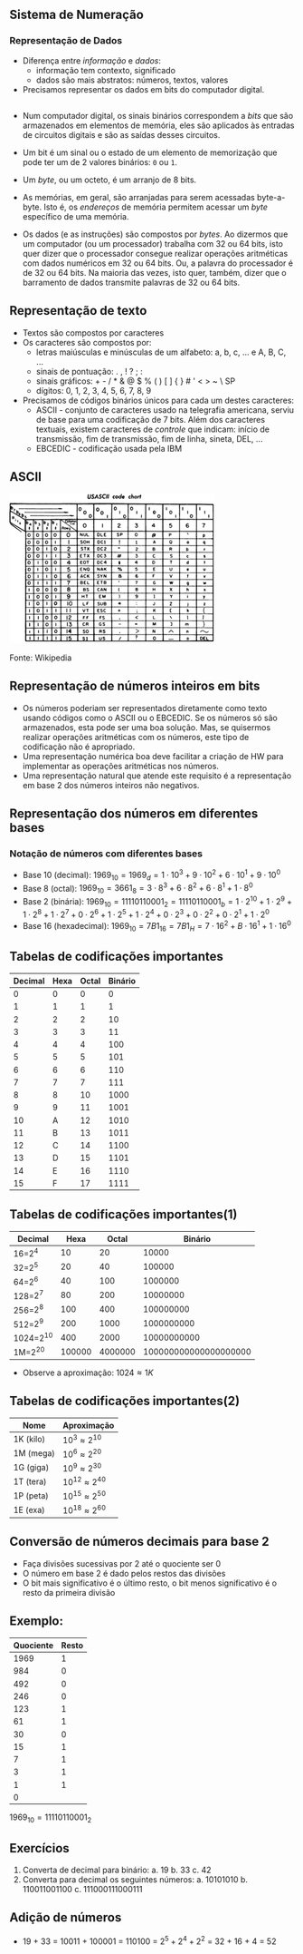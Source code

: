 ## Sistema de Numeração

### Representação de Dados

* Diferença entre *informação* e *dados*:
  - informação tem contexto, significado
  - dados são mais abstratos: números, textos, valores
* Precisamos representar os dados em bits do computador digital.

##

* Num computador digital, os sinais binários correspondem a *bits* que são armazenados em elementos de memória, eles são aplicados às entradas de circuitos digitais e são as saídas desses circuitos.

* Um bit é um sinal ou o estado de um elemento de memorização que pode ter um de 2 valores binários: `0` ou `1`.

* Um *byte*, ou um octeto, é um arranjo de 8 bits.

* As memórias, em geral, são arranjadas para serem acessadas byte-a-byte. Isto é, os *endereços* de memória permitem acessar um *byte* específico de uma memória.

* Os dados \(e as instruções\) são compostos por *bytes*. Ao dizermos que um computador \(ou um processador\) trabalha com 32 ou 64 bits, isto quer dizer que o processador consegue realizar operações aritméticas com dados numéricos em 32 ou 64 bits. Ou, a palavra do processador é de 32 ou 64 bits. Na maioria das vezes, isto quer, também, dizer que o barramento de dados transmite palavras de 32 ou 64 bits.

## Representação de texto

* Textos são compostos por caracteres
* Os caracteres são compostos por:
  - letras maiúsculas e minúsculas de um alfabeto: a, b, c, ... e A, B, C, ...
  - sinais de pontuação: . , ! ? ; :
  - sinais gráficos: + - / \* \& \@ \$ % \( \) \[ \] \{ \} \# \' \< \> \~ \\ SP
  - dígitos: 0, 1, 2, 3, 4, 5, 6, 7, 8, 9
* Precisamos de códigos binários únicos para cada um destes caracteres:
  - ASCII - conjunto de caracteres usado na telegrafia americana, serviu de base para uma codificação de 7 bits. Além dos caracteres textuais, existem caracteres de *controle* que indicam: início de transmissão, fim de transmissão, fim de linha, sineta, DEL, ...
  - EBCEDIC - codificação usada pela IBM

## ASCII

![Tabela ASCII](ascii_chart.png)

Fonte: Wikipedia

## Representação de números inteiros em bits

* Os números poderiam ser representados diretamente como texto usando códigos como o ASCII ou o EBCEDIC. Se os números só são armazenados, esta pode ser uma boa solução. Mas, se quisermos realizar operações aritméticas com os números, este tipo de codificação não é apropriado.
* Uma representação numérica boa deve facilitar a criação de HW para implementar as operações aritméticas nos números.
* Uma representação natural que atende este requisito é a representação em base 2 dos números inteiros não negativos.

## Representação dos números em diferentes bases

### Notação de números com diferentes bases

* Base 10 \(decimal\): $1969_{10} = 1969_d = 1 \cdot 10^3 + 9 \cdot 10^2 + 6 \cdot 10^1 + 9 \cdot 10^0$
* Base 8 \(octal\): $1969_{10} = 3661_8 = 3 \cdot 8^3 + 6 \cdot 8^2 + 6 \cdot 8^1 + 1 \cdot 8^0$
* Base 2 \(binária\): $1969_{10} = 11110110001_2 = 11110110001_b = 1 \cdot 2^{10} + 1 \cdot 2^9 + 1 \cdot 2^8 + 1 \cdot 2^7 + 0 \cdot 2^6 + 1 \cdot 2^5 + 1 \cdot 2^4 + 0 \cdot 2^3 + 0 \cdot 2^2 + 0 \cdot 2^1 + 1 \cdot 2^0$
* Base 16 \(hexadecimal\): $1969_{10} = 7B1_{16} = 7B1_H = 7 \cdot 16^2 + B \cdot 16^1 + 1 \cdot 16^0$

## Tabelas de codificações importantes

| Decimal | Hexa | Octal | Binário |
|---------|------|-------|---------|
| 0       | 0    | 0     | 0       |
| 1       | 1    | 1     | 1       |
| 2       | 2    | 2     | 10      |
| 3       | 3    | 3     | 11      |
| 4       | 4    | 4     | 100     |
| 5       | 5    | 5     | 101     |
| 6       | 6    | 6     | 110     |
| 7       | 7    | 7     | 111     |
| 8       | 8    | 10    | 1000    |
| 9       | 9    | 11    | 1001    |
| 10      | A    | 12    | 1010    |
| 11      | B    | 13    | 1011    |
| 12      | C    | 14    | 1100    |
| 13      | D    | 15    | 1101    |
| 14      | E    | 16    | 1110    |
| 15      | F    | 17    | 1111    |


## Tabelas de codificações importantes(1)

| Decimal | Hexa | Octal | Binário |
|---------|------|-------|---------|
| 16=$2^4$ | 10  | 20    | 10000   |
| 32=$2^5$ | 20  | 40    | 100000  |
| 64=$2^6$ | 40  | 100   | 1000000 |
| 128=$2^7$ | 80 | 200   | 10000000 |
| 256=$2^8$ | 100 | 400  | 100000000 |
| 512=$2^9$ | 200 | 1000 | 1000000000 |
| 1024=$2^{10}$ | 400 | 2000 | 10000000000 |
| 1M=$2^{20}$ | 100000 | 4000000 | 100000000000000000000 |

* Observe a aproximação: $1024 \approx 1K$

## Tabelas de codificações importantes(2)

| Nome | Aproximação |
|------|-------------|
| 1K (kilo)   | $10^3 \approx 2^{10}$ |
| 1M (mega)   | $10^6 \approx 2^{20}$ |
| 1G (giga)   | $10^9 \approx 2^{30}$ |
| 1T (tera)   | $10^{12} \approx 2^{40}$ |
| 1P (peta)   | $10^{15} \approx 2^{50}$ |
| 1E (exa)   | $10^{18} \approx 2^{60}$ |

## Conversão de números decimais para base 2

* Faça divisões sucessivas por 2 até o quociente ser 0
* O número em base 2 é dado pelos restos das divisões
* O bit mais significativo é o último resto, o bit menos significativo é o resto da primeira divisão

## Exemplo:

| Quociente | Resto |
|-----------|-------|
| 1969 | 1 |
| 984 | 0 |
| 492 | 0 |
| 246 | 0 |
| 123 | 1 |
| 61 | 1 |
| 30 | 0 |
| 15 | 1 |
| 7 | 1 |
| 3 | 1 |
| 1 | 1 |
| 0 |   |

$1969_{10} = 11110110001_2$

## Exercícios

1. Converta de decimal para binário:
  a. 19
  b. 33
  c. 42
2. Converta para decimal os seguintes números:
  a. 10101010
  b. 110011001100
  c. 111000111000111

## Adição de números

* 19 + 33 = 10011 + 100001 = 110100 = $2^5+2^4+2^2$ = 32 + 16 + 4 = 52

